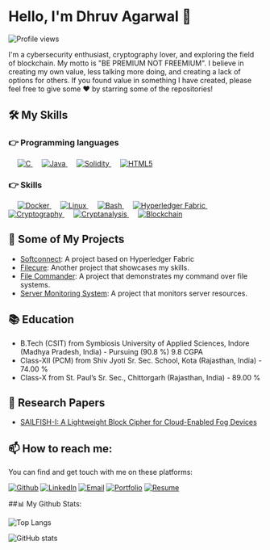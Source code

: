 # Hello, I'm Dhruv Agarwal 👋

![Profile views](https://gpvc.arturio.dev/dhruv1972)

I'm a cybersecurity enthusiast, cryptography lover, and exploring the field of blockchain. My motto is "BE PREMIUM NOT FREEMIUM". I believe in creating my own value, less talking more doing, and creating a lack of options for others. If you found value in something I have created, please feel free to give some ♥️ by starring some of the repositories!

## 🛠️ My Skills

### 👉 Programming languages

<p align="left"> 
    &emsp; 
    <a href="https://www.cprogramming.com/" target="_blank"> 
    <img alt="C" src="https://img.shields.io/badge/C-%23A8B9CC.svg?&style=for-the-badge&logo=c&logoColor=white"/> 
    </a> 
    &emsp; 
    <a href="https://www.java.com" target="_blank"> 
    <img alt="Java" src="https://img.shields.io/badge/Java-%23ED8B00.svg?&style=for-the-badge&logo=java&logoColor=white"/> 
    </a> 
    &emsp; 
    <a href="https://soliditylang.org/" target="_blank"> 
    <img alt="Solidity" src="https://img.shields.io/badge/Solidity-%23E34F26.svg?&style=for-the-badge&logo=solidity&logoColor=white"/> 
    </a> 
    &emsp; 
    <a href="https://www.w3.org/html/" target="_blank"> 
    <img alt="HTML5" src="https://img.shields.io/badge/HTML5-%23E34F26.svg?&style=for-the-badge&logo=html5&logoColor=white"/> 
    </a> 
</p>

### 👉 Skills
<p align="left"> 
    &emsp; 
    <a href="https://www.docker.com/" target="_blank"> 
    <img alt="Docker" src="https://img.shields.io/badge/Docker-%232496ED.svg?&style=for-the-badge&logo=docker&logoColor=white"/> 
    </a> 
    &emsp; 
    <a href="https://www.linux.org/" target="_blank"> 
    <img alt="Linux" src="https://img.shields.io/badge/Linux-%23FCC624.svg?&style=for-the-badge&logo=linux&logoColor=black"/> 
    </a> 
    &emsp; 
    <a href="https://www.gnu.org/software/bash/" target="_blank"> 
    <img alt="Bash" src="https://img.shields.io/badge/Bash-%234EAA25.svg?&style=for-the-badge&logo=gnu-bash&logoColor=white"/> 
    </a> 
    &emsp; 
    <a href="https://www.hyperledger.org/use/fabric" target="_blank"> 
    <img alt="Hyperledger Fabric" src="https://img.shields.io/badge/Hyperledger%20Fabric-%232F3136.svg?&style=for-the-badge&logo=hyperledger&logoColor=white"/> 
    </a> 
    &emsp; 
    <a href="https://en.wikipedia.org/wiki/Cryptography" target="_blank"> 
   <img alt="Cryptography" src="https://img.shields.io/badge/Cryptography-%23ffffff.svg?&style=for-the-badge&logo=letsencrypt&logoColor=black"/> 
    </a> 
    &emsp; 
    <a href="https://en.wikipedia.org/wiki/Cryptanalysis" target="_blank"> 
    <img alt="Cryptanalysis" src="https://img.shields.io/badge/Cryptanalysis-%23ffffff.svg?&style=for-the-badge&logo=letsencrypt&logoColor=black"/> 
    </a> 
    &emsp; 
    <a href="https://en.wikipedia.org/wiki/Blockchain" target="_blank"> 
    <img alt="Blockchain" src="https://img.shields.io/badge/Blockchain-%23121D1F.svg?&style=for-the-badge&logo=bitcoin&logoColor=white"/> 
    </a> 
</p>

## 🚀 Some of My Projects

- [Softconnect](https://github.com/dhruv1972/softconnekt): A project based on Hyperledger Fabric
- [Filecure](https://github.com/dhruv1972/FileXcure): Another project that showcases my skills.
- [File Commander](https://github.com/dhruv1972/File_cammander): A project that demonstrates my command over file systems.
- [Server Monitoring System](https://github.com/dhruv1972/Server_moniiter_webpage): A project that monitors server resources.

## 📚 Education

- B.Tech (CSIT) from Symbiosis University of Applied Sciences, Indore (Madhya Pradesh, India) - Pursuing (90.8 %) 9.8 CGPA
- Class-XII (PCM) from Shiv Jyoti Sr. Sec. School, Kota (Rajasthan, India) - 74.00 %
- Class-X from St. Paul’s Sr. Sec., Chittorgarh (Rajasthan, India) - 89.00 %

## 📝 Research Papers

- [SAILFISH-I: A Lightweight Block Cipher for Cloud-Enabled Fog Devices](https://xplorestaging.ieee.org/document/9997844)

## 📫 How to reach me:

You can find and get touch with me on these platforms:

[![Github](https://img.shields.io/github/followers/dhruv1972?label=Follow%20Me&style=social)](https://github.com/dhruv1972)
[![LinkedIn](https://img.shields.io/badge/LinkedIn-%230077B5.svg?&style=for-the-badge&logo=linkedin&logoColor=white)](https://www.linkedin.com/in/dhruvagarwal1972/)
[![Email](https://img.shields.io/badge/Email-%23D14836.svg?&style=for-the-badge&logo=gmail&logoColor=white)](mailto:dhruvagarwal1903@gmail.com)
[![Portfolio](https://img.shields.io/badge/Portfolio-%23000000.svg?&style=for-the-badge&logo=adobe&logoColor=white)](https://dhruv1972.github.io/Dhruv.Agarwal/)
[![Resume](https://img.shields.io/badge/Resume-%23000000.svg?&style=for-the-badge&logo=adobeacrobatreader&logoColor=white)](https://dhruv1972.github.io/Dhruv.Agarwal/resume/Dhruv_agarwal_Resume.pdf)

##📊 My Github Stats:

![Top Langs](https://github-readme-stats.vercel.app/api/top-langs/?username=dhruv1972&theme=tokyonight&layout=compact)

![GitHub stats](https://github-readme-stats.vercel.app/api?username=dhruv1972&show_icons=true&theme=tokyonight)

